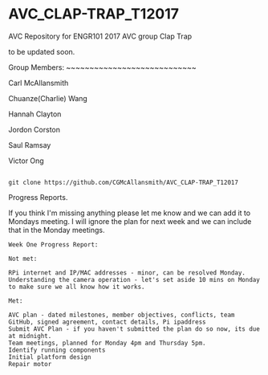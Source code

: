 # AVC_CLAP-TRAP_T12017
AVC Repository for ENGR101 2017 AVC group Clap Trap

to be updated soon. 

Group Members: ~~~~~~~~~~~~~~~~~~~~~~~~~~~~

Carl McAllansmith

Chuanze(Charlie) Wang

Hannah Clayton

Jordon Corston

Saul Ramsay

Victor Ong

~~~~~~~~~~~~~~~~~~~~~~~~~~~~~~~~~~~~~~~~~~~

git clone https://github.com/CGMcAllansmith/AVC_CLAP-TRAP_T12017

~~~~~~~~~~~~~~~~~~~~~~~~~~~~~~~~~~~~~~~~~~~
Progress Reports.

If you think I'm missing anything please let me know and we can add it to Mondays meeting. 
I will ignore the plan for next week and we can include that in the Monday meetings.


~~~~~~~~~~~~~~~~~~~~~~~~~~~~~~~~~~~~~~~~~~~
Week One Progress Report: 

Not met:

RPi internet and IP/MAC addresses - minor, can be resolved Monday.
Understanding the camera operation - let's set aside 10 mins on Monday to make sure we all know how it works.

Met:

AVC plan - dated milestones, member objectives, conflicts, team GitHub, signed agreement, contact details, Pi ipaddress
Submit AVC Plan - if you haven't submitted the plan do so now, its due at midnight.
Team meetings, planned for Monday 4pm and Thursday 5pm.
Identify running components
Initial platform design
Repair motor
